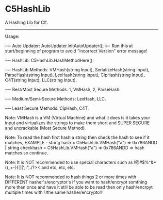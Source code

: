 # C5HashLib
A Hashing Lib for C#.

--------------------

Usage: 

--- Auto Updater: AutoUpdater.InitAutoUpdater(); <-- Run this at start/beginning of program to avoid "Incorrect Version" error message!

--- HashLib: C5HashLib.HashMethodHere();

--- HashLib Methods: VMHash(string Input), SerializeHash(string Input), ParseHash(string Input), LexHash(string Input), CipHash(string Input), C4T(string Input), LLC(string Input).

--- Best/Most Secure Methods: 1, VMHash, 2, ParseHash.

--- Medium/Semi-Secure Methods: LexHash, LLC.

--- Least Secure Methods: CipHash, C4T.


Note: VMHash is a VM (Virtual Machine) and what it does is it takes your input and virtualizes the strings to make them short and SUPER SECURE and uncrackable (Most Secure Method).

Note: To read the hash first hash a string then check the hash to see if it matches, EXAMPLE - string hash = C5HashLib.VMHash("a") => 0x786ANDD | string checkhash = C5HashLib.VMHash("a") => 0x786ANDD => hash matches so continue.

Note: It is NOT recommended to use special characters such as !@#$%^&*()_+-}{[]|\';:",./?>< and etc, etc, etc.

Note: It is NOT recommended to hash things 2 or more times with DIFFERENT hasher's/encryptor's if you want to hash/encrypt somthing more then once and have it still be able to be read then only hash/encrpyt multiple times with 1/the same hasher/encryptor!
